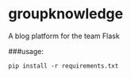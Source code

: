 groupknowledge
==============

A blog platform for the team
Flask


###usage:

`pip install -r requirements.txt`

